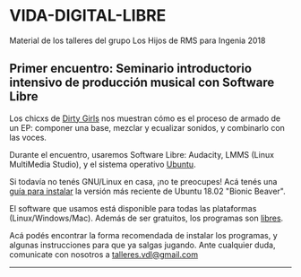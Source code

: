 # VIDA-DIGITAL-LIBRE
Material de los talleres del grupo Los Hijos de RMS para Ingenia 2018

## Primer encuentro: Seminario introductorio intensivo de producción musical con Software Libre

Los chicxs de [Dirty Girls](https://www.youtube.com/channel/UCMNvahIKlplTvbJDNJjivkg) nos muestran cómo es el proceso de armado de un EP: componer una base, mezclar y ecualizar sonidos, y combinarlo con las voces.

Durante el encuentro, usaremos Software Libre: Audacity, LMMS (Linux MultiMedia Studio), y el sistema operativo [Ubuntu](https://www.ubuntu.com/download/desktop).

Si todavía no tenés GNU/Linux en casa, ¡no te preocupes! Acá tenés una [guía para instalar](https://www.muylinux.com/2018/06/18/guia-instalacion-ubuntu-18-04-lts/) la versión más reciente de Ubuntu 18.02 "Bionic Beaver".

El software que usamos está disponible para todas las plataformas (Linux/Windows/Mac). Además de ser gratuitos, los programas son [libres](https://www.gnu.org/philosophy/free-sw.es.html). 

Acá podés encontrar la forma recomendada de instalar los programas, y algunas instrucciones para que ya salgas jugando.
Ante cualquier duda, comunicate con nosotros a <talleres.vdl@gmail.com>

---


